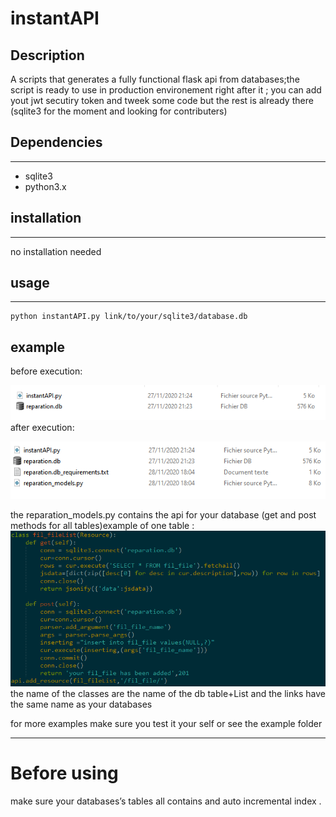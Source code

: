 # instantAPI
## Description

A scripts that generates a fully functional flask api from databases;the script is ready to use in production environement right after it ; you can add yout jwt secutiry token and tweek some code but the rest is already there (sqlite3 for the moment and looking for contributers)       

## Dependencies

* * *

*   sqlite3
*   python3.x

## installation

* * *

no installation needed   

## usage

* * *

    python instantAPI.py link/to/your/sqlite3/database.db

## example

before execution:

  ![](./img/e4c299f4-0db0-41e7-89d7-e72b6989a6a5.PNG)  
after execution:

  ![](./img/8b73e8c3-ac16-44b4-9840-3ec395d9f4d9.PNG)  

the reparation_models.py contains the api for your database (get and post methods for all tables)example of one table :  
![](./img/4440c06e-b36a-4ffa-b7c4-d030d0b7b4e4.PNG)  
the name of the classes are the name of the db table+List and the links have the same name as your databases  


for more examples make sure you test it your self or see the example folder
* * *

# Before using

make sure your databases’s tables all contains and auto incremental index .
